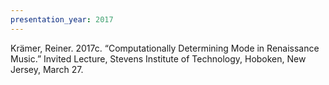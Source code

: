 ```yaml
---
presentation_year: 2017
---
```

Krämer, Reiner. 2017c. “Computationally Determining Mode in Renaissance Music.” Invited Lecture, Stevens Institute of Technology, Hoboken, New Jersey, March 27.

